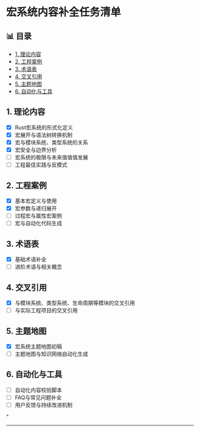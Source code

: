 ﻿# 宏系统内容补全任务清单


## 📊 目录

- [1. 理论内容](#1-理论内容)
- [2. 工程案例](#2-工程案例)
- [3. 术语表](#3-术语表)
- [4. 交叉引用](#4-交叉引用)
- [5. 主题地图](#5-主题地图)
- [6. 自动化与工具](#6-自动化与工具)


## 1. 理论内容

- [x] Rust宏系统的形式化定义
- [x] 宏展开与语法树转换机制
- [x] 宏与模块系统、类型系统的关系
- [x] 宏安全与边界分析
- [ ] 宏系统的极限与未来值值值发展
- [ ] 工程最佳实践与反模式

## 2. 工程案例

- [x] 基本宏定义与使用
- [x] 宏参数与递归展开
- [ ] 过程宏与属性宏案例
- [ ] 宏与自动化代码生成

## 3. 术语表

- [x] 基础术语补全
- [ ] 进阶术语与相关概念

## 4. 交叉引用

- [x] 与模块系统、类型系统、生命周期等模块的交叉引用
- [ ] 与实际工程项目的交叉引用

## 5. 主题地图

- [x] 宏系统主题地图初稿
- [ ] 主题地图与知识网络自动化生成

## 6. 自动化与工具

- [ ] 自动化内容校验脚本
- [ ] FAQ与常见问题补全
- [ ] 用户反馈与持续改进机制

"

---
